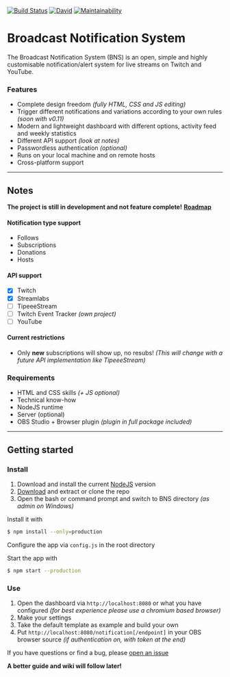 [![Build Status](https://travis-ci.org/morphy2k/broadcast-notification-system.svg?branch=master)](https://travis-ci.org/morphy2k/broadcast-notification-system)  [![David](https://david-dm.org/morphy2k/broadcast-notification-system.svg)](https://david-dm.org)
[![Maintainability](https://api.codeclimate.com/v1/badges/fb03324368e5a3066289/maintainability)](https://codeclimate.com/github/Morphy2k/broadcast-notification-system/maintainability)

# Broadcast Notification System
The Broadcast Notification System (BNS) is an open, simple and highly customisable notification/alert system for live streams on Twitch and YouTube.

### Features
-   Complete design freedom *(fully HTML, CSS and JS editing)*
-   Trigger different notifications and variations according to your own rules *(soon with v0.11)*
-   Modern and lightweight dashboard with different options, activity feed and weekly statistics
-   Different API support *(look at notes)*
-   Passwordless authentication *(optional)*
-   Runs on your local machine and on remote hosts
-   Cross-platform support

---

## Notes

**The project is still in development and not feature complete!**
**[Roadmap](https://github.com/Morphy2k/broadcast-notification-system/projects)**

#### Notification type support
-   Follows
-   Subscriptions
-   Donations
-   Hosts

#### API support
-   [x] Twitch
-   [x] Streamlabs
-   [ ] TipeeeStream
-   [ ] Twitch Event Tracker *(own project)*
-   [ ] YouTube

#### Current restrictions
-   Only **new** subscriptions will show up, no resubs! *(This will change with a future API implementation like TipeeeStream)*

### Requirements
-   HTML and CSS skills *(+ JS optional)*
-   Technical know-how
-   NodeJS runtime
-   Server (optional)
-   OBS Studio + Browser plugin *(plugin in full package included)*

---

## Getting started

### Install

1.  Download and install the current [NodeJS](https://nodejs.org) version
2.  [Download](https://github.com/Morphy2k/broadcast-notification-system/releases/latest) and extract or clone the repo
3.  Open the bash or command prompt and switch to BNS directory *(as admin on Windows)*

Install it with
```bash
$ npm install --only=production
```
Configure the app via `config.js` in the root directory

Start the app with
```bash
$ npm start --production
```

### Use

1.  Open the dashboard via `http://localhost:8080` or what you have configured *(for best experience please use a chromium based browser)*
2.  Make your settings
3.  Take the default template as example and build your own
4.  Put `http://localhost:8080/notification[/endpoint]` in your OBS browser source *(if authentication on, with token at the end)*

If you have questions or find a bug, please [open an issue](https://github.com/Morphy2k/broadcast-notification-system/issues/new)

**A better guide and wiki will follow later!**
